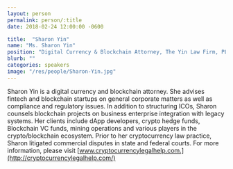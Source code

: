 ```yaml
---
layout: person
permalink: person/:title
date: 2018-02-24 12:00:00 -0600

title:  "Sharon Yin"
name: "Ms. Sharon Yin"
position: "Digital Currency & Blockchain Attorney, The Yin Law Firm, PLLC"
blurb: ""
categories: speakers
image: "/res/people/Sharon-Yin.jpg"
---
```


Sharon Yin is a digital currency and blockchain attorney. She advises fintech and blockchain startups on general corporate matters as well as compliance and regulatory issues. In addition to structuring ICOs, Sharon counsels blockchain projects on business enterprise integration with legacy systems. Her clients include dApp developers, crypto hedge funds, Blockchain VC funds, mining operations and various players in the crypto/blockchain ecosystem. Prior to her cryptocurrency law practice, Sharon litigated commercial disputes in state and federal courts. For more information, please visit [www.cryptocurrencylegalhelp.com.](http://cryptocurrencylegalhelp.com/)